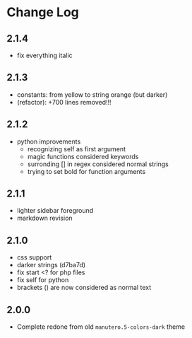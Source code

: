 # Change Log

## 2.1.4

- fix everything italic

## 2.1.3

- constants: from yellow to string orange (but darker)
- (refactor): +700 lines removed!!!

## 2.1.2

- python improvements
  + recognizing self as first argument
  + magic functions considered keywords
  + surronding [] in regex considered normal strings
  + trying to set bold for function arguments

## 2.1.1

- lighter sidebar foreground
- markdown revision

## 2.1.0

- css support
- darker strings (d7ba7d)
- fix start <? for php files
- fix self for python
- brackets () are now considered as normal text

## 2.0.0

- Complete redone from old `manutero.5-colors-dark` theme
